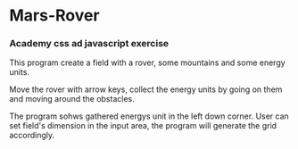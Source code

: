 # Mars-Rover
### Academy css ad javascript exercise

This program create a field with a rover, some mountains and some energy units.

Move the rover with arrow keys, collect the energy units by going on them and moving around the obstacles.

The program sohws gathered energys unit in the left down corner.
User can set field's dimension in the input area, the program will generate the grid accordingly.
